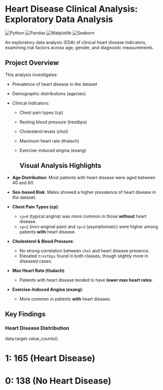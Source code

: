 # Heart Disease Clinical Analysis: Exploratory Data Analysis

![Python](https://img.shields.io/badge/Python-3.8+-blue)
![Pandas](https://img.shields.io/badge/Pandas-1.3+-orange)
![Matplotlib](https://img.shields.io/badge/Matplotlib-3.4+-blueviolet)
![Seaborn](https://img.shields.io/badge/Seaborn-0.11+-yellowgreen)

An exploratory data analysis (EDA) of clinical heart disease indicators, examining risk factors across age, gender, and diagnostic measurements.

##  Project Overview

This analysis investigates:
- Prevalence of heart disease in the dataset
- Demographic distributions (age/sex)
- Clinical indicators:
  - Chest pain types (cp)
  - Resting blood pressure (trestbps)
  - Cholesterol levels (chol)
  - Maximum heart rate (thalach)
  - Exercise-induced angina (exang)
 
    ## Visual Analysis Highlights

- **Age Distribution**: Most patients with heart disease were aged between 40 and 60.
- **Sex-based Risk**: Males showed a higher prevalence of heart disease in the dataset.
- **Chest Pain Types (cp)**:
  - `cp=0` (typical angina) was more common in those **without** heart disease.
  - `cp=2` (non-anginal pain) and `cp=3` (asymptomatic) were higher among patients **with** heart disease.
- **Cholesterol & Blood Pressure**:
  - No strong correlation between `chol` and heart disease presence.
  - Elevated `trestbps` found in both classes, though slightly more in diseased cases.
- **Max Heart Rate (thalach)**:
  - Patients with heart disease tended to have **lower max heart rates**.
- **Exercise-Induced Angina (exang)**:
  - More common in patients **with** heart disease.


##  Key Findings

###  Heart Disease Distribution
  data.target.value_counts()
  # 1: 165 (Heart Disease)
  # 0: 138 (No Heart Disease)
